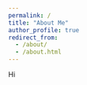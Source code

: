 ```yaml
---
permalink: /
title: "About Me"
author_profile: true
redirect_from: 
  - /about/
  - /about.html
---
```


Hi

